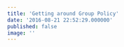 ```yaml
---
title: 'Getting around Group Policy'
date: '2016-08-21 22:52:29.000000'
published: false
image: ''
---
```


